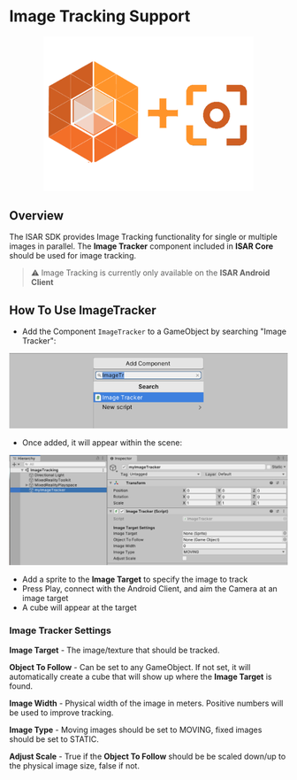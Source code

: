 # Image Tracking Support

<p align="center">
	<img src="images/isar_imagetracking.png" width="380px">
</p>

## Overview
The ISAR SDK provides Image Tracking functionality for single or multiple images in parallel. The **Image Tracker** component included in **ISAR Core** should be used for image tracking.

> :warning: Image Tracking is currently only available on the **ISAR Android Client**

## How To Use **ImageTracker**

- Add the Component `ImageTracker` to a GameObject by searching "Image Tracker":
<p align="center">
	<img src="images/imagetracking0.png" width="580px">
</p>


- Once added, it will appear within the scene:
<p align="center">
	<img src="images/imagetracking1.png" width="580px">
</p>

- Add a sprite to the **Image Target** to specify the image to track
- Press Play, connect with the Android Client, and aim the Camera at an image target
- A cube will appear at the target

### Image Tracker Settings 

**Image Target** - The image/texture that should be tracked.

**Object To Follow** - Can be set to any GameObject. If not set, it will automatically create a cube that will show up where the **Image Target** is found.

**Image Width** - Physical width of the image in meters. Positive numbers will be used to improve tracking.

**Image Type** - Moving images should be set to MOVING, fixed images should be set to STATIC.

**Adjust Scale** - True if the **Object To Follow** should be be scaled down/up to the physical image size, false if not.
